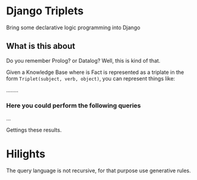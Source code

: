 # Django Triplets

Bring some declarative logic programming into Django

## What is this about

Do you remember Prolog? or Datalog? Well, this is kind of that.

Given a Knowledge Base where is Fact is represented as a triplate in the form
`Triplet(subject, verb, object)`, you can represent things like:

........

### Here you could perform the following queries

...

Gettings these results.

# Hilights

The query language is not recursive, for that purpose use generative rules.

